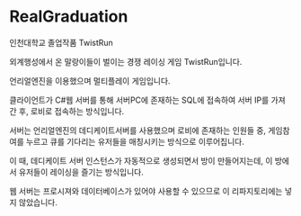 # RealGraduation
인천대학교 졸업작품 TwistRun

외계행성에서 온 말랑이들이 벌이는 경쟁 레이싱 게임 TwistRun입니다.

언리얼엔진을 이용했으며 멀티플레이 게임입니다.

클라이언트가 C#웹 서버를 통해 서버PC에 존재하는 SQL에 접속하여 서버 IP를 가져간 후, 로비로 접속하는 방식입니다.

서버는 언리얼엔진의 데디케이트서버를 사용했으며 로비에 존재하는 인원들 중, 게임참여를 누르고 큐를 기다리는 유저들을 매칭시키는 방식으로 이루어집니다.

이 때, 데디케이트 서버 인스턴스가 자동적으로 생성되면서 방이 만들어지는데, 이 방에서 유저들이 레이싱을 즐기는 방식입니다.

웹 서버는 프로시져와 데이터베이스가 있어야 사용할 수 있으므로 이 리파지토리에는 넣지 않았습니다.
